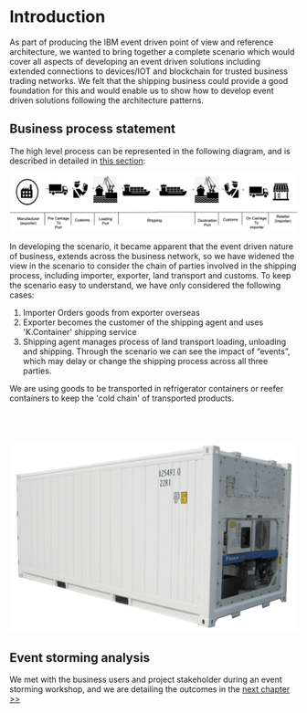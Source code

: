 # Introduction
As part of producing the IBM event driven point of view and reference architecture, we wanted to bring together a complete scenario which would cover all aspects of developing an event driven solutions including extended connections to devices/IOT and blockchain for trusted business trading networks. We felt that the shipping business could provide a good foundation for this and would enable us to show how to develop event driven solutions following the architecture patterns.

## Business process statement

The high level process can be represented in the following diagram, and is described in detailed in [this section](analysis/readme.md#high-level-view-of-the-shipment-process-flow):

![Shipment business process](./analysis/shipment-bp1.png)

In developing the scenario, it became apparent that the event driven nature of business, extends across the business network, so we have widened the view in the scenario to consider the chain of parties involved in the shipping process, including importer, exporter, land transport and customs. To keep the scenario easy to understand, we have only considered the following cases:

1. Importer Orders goods from exporter overseas
2. Exporter becomes the customer of the shipping agent and uses 'K.Container' shipping service
3. Shipping agent manages process of land transport loading, unloading and shipping. Through the scenario we can see the impact of “events”, which may delay or change the shipping process across all three parties.  

We are using goods to be transported in refrigerator containers or reefer containers to keep the 'cold chain' of transported products.

<img src="" width="300px" style="padding:20px;"></img>

![Reefer](./images/reefer.png)

## Event storming analysis 

We met with the business users and project stakeholder during an event storming workshop, and we are detailing the outcomes in the [next chapter >>](./analysis/readme.md)
